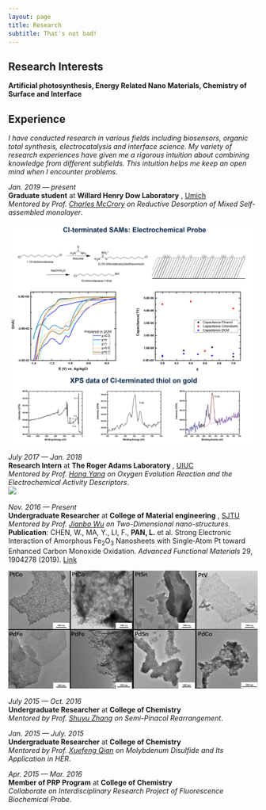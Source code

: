 ```yaml
---
layout: page
title: Research
subtitle: That's not bad!
---
```


## Research Interests 

**Artificial photosynthesis, Energy Related Nano Materials, Chemistry of Surface and Interface**

## Experience
*I have conducted research in various fields including biosensors, organic total synthesis, electrocatalysis and interface science. My variety of research experiences have given me a rigorous intuition about combining knowledge from different subfields. This intuition helps me keep an open mind when I encounter problems.*

*Jan. 2019 — present* <br>
**Graduate student** at **Willard Henry Dow Laboratory** , [Umich](http://umich.edu/)<br>
*Mentored by Prof. [Charles McCrory](https://scholar.google.com/citations?hl=zh-CN&user=gFH5HogAAAAJ) on Reductive Desorption of Mixed Self-assembled monolayer*.

![\img\msam.png](img/msam.png)


*July 2017 — Jan. 2018* <br>
**Research Intern** at **The Roger Adams Laboratory** , [UIUC](http://illinois.edu/)<br>
*Mentored by Prof. [Hong Yang](https://scholar.google.com/citations?hl=zh-CN&user=WPntzc4AAAAJ) on Oxygen Evolution Reaction and the Electrochemical Activity Descriptors*.<br>
<img src="https://cdn.britannica.com/30/158530-050-3BB8C4C8/radii-coordination-number-metals-atomic.jpg" width=500px></img>

*Nov. 2016 — Present* <br>
**Undergraduate Researcher** at **College of Material engineering** , [SJTU](http://en.sjtu.edu.cn/)<br>
*Mentored by Prof. [Jianbo Wu](https://scholar.google.com/citations?hl=zh-CN&user=iQ_WfvsAAAAJ) on Two-Dimensional nano-structures.*<br>
**Publication**: CHEN, W., MA, Y., LI, F., **PAN, L.** et al. Strong Electronic Interaction of Amorphous Fe<sub>2</sub>O<sub>3</sub> Nanosheets with Single‐Atom Pt toward Enhanced Carbon Monoxide Oxidation. *Advanced Functional Materials* 29, 1904278 (2019). [Link](https://onlinelibrary.wiley.com/doi/full/10.1002/adfm.201904278)

![\img\2d.png](img/2d)




*July 2015 — Oct. 2016*<br>
**Undergraduate Researcher** at **College of Chemistry** <br>
*Mentored by Prof. [Shuyu Zhang]() on Semi-Pinacol Rearrangement*.





*Jan. 2015 — July. 2015*<br>
**Undergraduate Researcher** at **College of Chemistry**<br>
*Mentored by Prof. [Xuefeng Qian]() on Molybdenum Disulfide and Its Application in HER*.





*Apr. 2015 — Mar. 2016*<br>
**Member of PRP Program** at **College of Chemistry**<br>
*Collaborate on Interdisciplinary Research Project of  Fluorescence Biochemical Probe.*